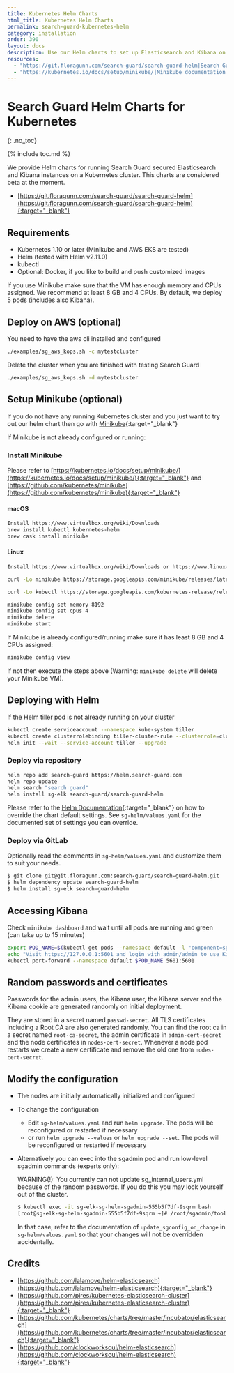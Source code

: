 ```yaml
---
title: Kubernetes Helm Charts
html_title: Kubernetes Helm Charts
permalink: search-guard-kubernetes-helm
category: installation
order: 390
layout: docs
description: Use our Helm charts to set up Elasticsearch and Kibana on a Kubernetes cluster, secured by Search Guard.
resources:
  - "https://git.floragunn.com/search-guard/search-guard-helm|Search Guard Helm charts (github)"
  - "https://kubernetes.io/docs/setup/minikube/|Minikube documentation (website)"
---
```

<!---
Copyright 2020 floragunn GmbH
-->

# Search Guard Helm Charts for Kubernetes
{: .no_toc}

{% include toc.md %}

We provide Helm charts for running Search Guard secured Elasticsearch and Kibana instances on a Kubernetes cluster. This charts are considered beta at the moment.

* [https://git.floragunn.com/search-guard/search-guard-helm](https://git.floragunn.com/search-guard/search-guard-helm){:target="_blank"}

## Requirements

* Kubernetes 1.10 or later (Minikube and AWS EKS are tested)
* Helm (tested with Helm v2.11.0)
* kubectl
* Optional: Docker, if you like to build and push customized images 

If you use Minikube make sure that the VM has enough memory and CPUs assigned.
We recommend at least 8 GB and 4 CPUs. By default, we deploy 5 pods (includes also Kibana).

## Deploy on AWS (optional)

You need to have the aws cli installed and configured

```bash
./examples/sg_aws_kops.sh -c mytestcluster
```

Delete the cluster when you are finished with testing Search Guard

```bash
./examples/sg_aws_kops.sh -d mytestcluster
```

## Setup Minikube (optional)

If you do not have any running Kubernetes cluster and you just want to try out our helm chart then
go with [Minikube](https://kubernetes.io/docs/setup/minikube/){:target="_blank"}

If Minikube is not already configured or running:

### Install Minikube

Please refer to [https://kubernetes.io/docs/setup/minikube/](https://kubernetes.io/docs/setup/minikube/){:target="_blank"} and [https://github.com/kubernetes/minikube](https://github.com/kubernetes/minikube){:target="_blank"}

#### macOS

```bash
Install https://www.virtualbox.org/wiki/Downloads
brew install kubectl kubernetes-helm
brew cask install minikube
```

#### Linux

```bash
Install https://www.virtualbox.org/wiki/Downloads or https://www.linux-kvm.org/page/Main_Page

curl -Lo minikube https://storage.googleapis.com/minikube/releases/latest/minikube-linux-amd64 && chmod +x minikube && sudo cp minikube /usr/local/bin/ && rm minikube

curl -Lo kubectl https://storage.googleapis.com/kubernetes-release/release/$(curl -s https://storage.googleapis.com/kubernetes-release/release/stable.txt)/bin/linux/amd64/kubectl && chmod +x kubectl && sudo cp kubectl /usr/local/bin/ && rm kubectl
```

```bash
minikube config set memory 8192
minikube config set cpus 4
minikube delete
minikube start
```

If Minikube is already configured/running make sure it has least 8 GB and 4 CPUs assigned:

```bash
minikube config view
```

If not then execute the steps above (Warning: `minikube delete` will delete your Minikube VM).

## Deploying with Helm

If the Helm tiller pod is not already running on your cluster

```bash
kubectl create serviceaccount --namespace kube-system tiller
kubectl create clusterrolebinding tiller-cluster-rule --clusterrole=cluster-admin --serviceaccount=kube-system:tiller
helm init --wait --service-account tiller --upgrade
```

### Deploy via repository

```bash
helm repo add search-guard https://helm.search-guard.com
helm repo update
helm search "search guard"
helm install sg-elk search-guard/search-guard-helm
```
Please refer to the [Helm Documentation](https://github.com/helm/helm/blob/master/docs/helm/helm_install.md){:target="_blank"} on how to override the chart default
settings. See `sg-helm/values.yaml` for the documented set of settings you can override.

### Deploy via GitLab

Optionally read the comments in `sg-helm/values.yaml` and customize them to suit your needs.

```bash
$ git clone git@git.floragunn.com:search-guard/search-guard-helm.git
$ helm dependency update search-guard-helm
$ helm install sg-elk search-guard-helm
```

## Accessing Kibana

Check `minikube dashboard` and wait until all pods are running and green (can take up to 15 minutes)

```bash
export POD_NAME=$(kubectl get pods --namespace default -l "component=sg-elk-sg-helm,role=kibana" -o jsonpath="{.items[0].metadata.name}")
echo "Visit https://127.0.0.1:5601 and login with admin/admin to use Kibana"
kubectl port-forward --namespace default $POD_NAME 5601:5601
```

## Random passwords and certificates

Passwords for the admin users, the Kibana user, the Kibana server and the Kibana cookie are generated randomly on initial deployment.

They are stored in a secret named `passwd-secret`. All TLS certificates including a Root CA are also generated randomly. You can find the root ca in a secret named `root-ca-secret`, the admin certificate in `admin-cert-secret` and the node certificates in `nodes-cert-secret`. Whenever a node pod restarts we create a new certificate and remove the old one from `nodes-cert-secret`.


## Modify the configuration

* The nodes are initially automatically initialized and configured
* To change the configuration 
  * Edit `sg-helm/values.yaml` and run `helm upgrade`. The pods will be reconfigured or restarted if necessary
  * or run `helm upgrade --values` or `helm upgrade --set`. The pods will be reconfigured or restarted if necessary
* Alternatively you can exec into the sgadmin pod and run low-level sgadmin commands (experts only):

  WARNING(!): You currently can not update sg_internal_users.yml because of the random passwords. If you do this you may lock yourself out of the cluster.

  ```bash
  $ kubectl exec -it sg-elk-sg-helm-sgadmin-555b5f7df-9sqrm bash
  [root@sg-elk-sg-helm-sgadmin-555b5f7df-9sqrm ~]# /root/sgadmin/tools/sgadmin.sh -h $DISCOVERY_SERVICE -si -icl -key /root/sgcerts/key.pem -cert /root/sgcerts/crt.pem -cacert /root/sgcerts/root-ca.pem
  ```

  In that case, refer to the documentation of `update_sgconfig_on_change` in `sg-helm/values.yaml` so that your changes will not be overridden accidentally.

## Credits

* [https://github.com/lalamove/helm-elasticsearch](https://github.com/lalamove/helm-elasticsearch){:target="_blank"}
* [https://github.com/pires/kubernetes-elasticsearch-cluster](https://github.com/pires/kubernetes-elasticsearch-cluster){:target="_blank"}
* [https://github.com/kubernetes/charts/tree/master/incubator/elasticsearch](https://github.com/kubernetes/charts/tree/master/incubator/elasticsearch){:target="_blank"}
* [https://github.com/clockworksoul/helm-elasticsearch](https://github.com/clockworksoul/helm-elasticsearch){:target="_blank"}

